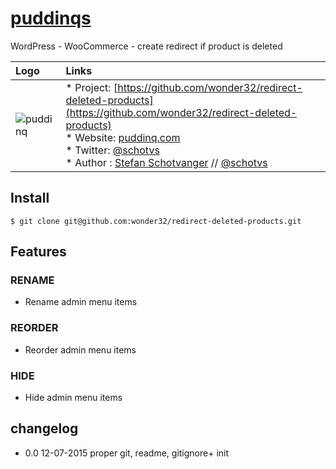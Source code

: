 # [puddinqs](http://www.puddinq.com)

WordPress - WooCommerce - create redirect if product is deleted 


| Logo     | Links |
| :---      | :--- |
| ![puddinq](https://www.puddinq.com/wp-content/uploads/2016/10/logo.png) | * Project: [https://github.com/wonder32/redirect-deleted-products](https://github.com/wonder32/redirect-deleted-products)  <br />* Website: [puddinq.com](https://www.puddinq.com/) <br/>* Twitter: [@schotvs](http://twitter.com/schotvs) <br>* Author : [Stefan Schotvanger](https://www.puddinq.mobi/wip/stefan-schotvanger/) // [@schotvs](http://www.puddinq.mobi/wip/profiel/) |

## Install
```git
$ git clone git@github.com:wonder32/redirect-deleted-products.git

```

## Features

### RENAME
* Rename admin menu items

### REORDER
* Reorder admin menu items

### HIDE
* Hide admin menu items

## changelog
* 0.0 12-07-2015 proper git, readme, gitignore+ init
